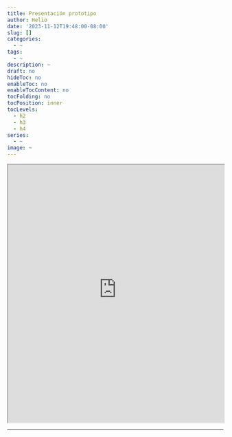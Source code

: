 ```yaml
---
title: Presentación prototipo
author: Helio
date: '2023-11-12T19:48:00-08:00'
slug: []
categories:
  - ~
tags:
  - ~
description: ~
draft: no
hideToc: no
enableToc: no
enableTocContent: no
tocFolding: no
tocPosition: inner
tocLevels:
  - h2
  - h3
  - h4
series:
  - ~
image: ~
---
```


<iframe src="https://sws-informe-ensayo-presentacion.netlify.app/" width="100%" height="600"></iframe>  
<hr />